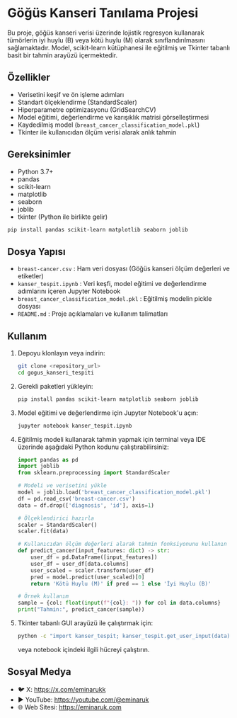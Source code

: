 # Göğüs Kanseri Tanılama Projesi

Bu proje, göğüs kanseri verisi üzerinde lojistik regresyon kullanarak tümörlerin iyi huylu (B) veya kötü huylu (M) olarak sınıflandırılmasını sağlamaktadır. Model, scikit-learn kütüphanesi ile eğitilmiş ve Tkinter tabanlı basit bir tahmin arayüzü içermektedir.

## Özellikler

- Verisetini keşif ve ön işleme adımları
- Standart ölçeklendirme (StandardScaler)
- Hiperparametre optimizasyonu (GridSearchCV)
- Model eğitimi, değerlendirme ve karışıklık matrisi görselleştirmesi
- Kaydedilmiş model (`breast_cancer_classification_model.pkl`)
- Tkinter ile kullanıcıdan ölçüm verisi alarak anlık tahmin

## Gereksinimler

- Python 3.7+
- pandas
- scikit-learn
- matplotlib
- seaborn
- joblib
- tkinter (Python ile birlikte gelir)

```bash
pip install pandas scikit-learn matplotlib seaborn joblib
```

## Dosya Yapısı

- `breast-cancer.csv` : Ham veri dosyası (Göğüs kanseri ölçüm değerleri ve etiketler)
- `kanser_tespit.ipynb` : Veri keşfi, model eğitimi ve değerlendirme adımlarını içeren Jupyter Notebook
- `breast_cancer_classification_model.pkl` : Eğitilmiş modelin pickle dosyası
- `README.md` : Proje açıklamaları ve kullanım talimatları

## Kullanım

1. Depoyu klonlayın veya indirin:
   ```bash
   git clone <repository_url>
   cd gogus_kanseri_tespiti
   ```

2. Gerekli paketleri yükleyin:
   ```bash
   pip install pandas scikit-learn matplotlib seaborn joblib
   ```

3. Model eğitimi ve değerlendirme için Jupyter Notebook'u açın:
   ```bash
   jupyter notebook kanser_tespit.ipynb
   ```

4. Eğitilmiş modeli kullanarak tahmin yapmak için terminal veya IDE üzerinde aşağıdaki Python kodunu çalıştırabilirsiniz:
   ```python
   import pandas as pd
   import joblib
   from sklearn.preprocessing import StandardScaler

   # Modeli ve verisetini yükle
   model = joblib.load('breast_cancer_classification_model.pkl')
   df = pd.read_csv('breast-cancer.csv')
   data = df.drop(['diagnosis', 'id'], axis=1)

   # Ölçeklendirici hazırla
   scaler = StandardScaler()
   scaler.fit(data)

   # Kullanıcıdan ölçüm değerleri alarak tahmin fonksiyonunu kullanın
   def predict_cancer(input_features: dict) -> str:
       user_df = pd.DataFrame([input_features])
       user_df = user_df[data.columns]
       user_scaled = scaler.transform(user_df)
       pred = model.predict(user_scaled)[0]
       return 'Kötü Huylu (M)' if pred == 1 else 'İyi Huylu (B)'

   # Örnek kullanım
   sample = {col: float(input(f"{col}: ")) for col in data.columns}
   print("Tahmin:", predict_cancer(sample))
   ```

5. Tkinter tabanlı GUI arayüzü ile çalıştırmak için:
   ```bash
   python -c "import kanser_tespit; kanser_tespit.get_user_input(data);"
   ```
   veya notebook içindeki ilgili hücreyi çalıştırın.

## Sosyal Medya

- 🐦 X: https://x.com/eminarukk
- ▶️ YouTube: https://youtube.com/@eminaruk
- 🌐 Web Sitesi: https://eminaruk.com


